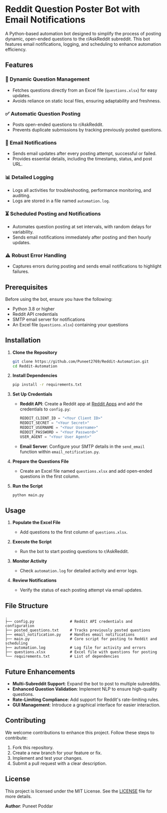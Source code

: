 # Reddit Question Poster Bot with Email Notifications

A Python-based automation bot designed to simplify the process of posting dynamic, open-ended questions to the r/AskReddit subreddit. This bot features email notifications, logging, and scheduling to enhance automation efficiency.

## Features

### 🔄 Dynamic Question Management
- Fetches questions directly from an Excel file (`questions.xlsx`) for easy updates.
- Avoids reliance on static local files, ensuring adaptability and freshness.

### ✅ Automatic Question Posting
- Posts open-ended questions to r/AskReddit.
- Prevents duplicate submissions by tracking previously posted questions.

### 📧 Email Notifications
- Sends email updates after every posting attempt, successful or failed.
- Provides essential details, including the timestamp, status, and post URL.

### 📊 Detailed Logging
- Logs all activities for troubleshooting, performance monitoring, and auditing.
- Logs are stored in a file named `automation.log`.

### ⏳ Scheduled Posting and Notifications
- Automates question posting at set intervals, with random delays for variability.
- Sends email notifications immediately after posting and then hourly updates.

### ⚠️ Robust Error Handling
- Captures errors during posting and sends email notifications to highlight failures.

## Prerequisites

Before using the bot, ensure you have the following:
- Python 3.8 or higher
- Reddit API credentials
- SMTP email server for notifications
- An Excel file (`questions.xlsx`) containing your questions

## Installation

1. **Clone the Repository**
   ```bash
   git clone https://github.com/Puneet2769/Reddit-Automation.git
   cd Reddit-Automation
   ```

2. **Install Dependencies**
   ```bash
   pip install -r requirements.txt
   ```

3. **Set Up Credentials**
   - **Reddit API**: Create a Reddit app at [Reddit Apps](https://www.reddit.com/prefs/apps) and add the credentials to `config.py`:
     ```python
     REDDIT_CLIENT_ID = "<Your Client ID>"
     REDDIT_SECRET = "<Your Secret>"
     REDDIT_USERNAME = "<Your Username>"
     REDDIT_PASSWORD = "<Your Password>"
     USER_AGENT = "<Your User Agent>"
     ```
   - **Email Server**: Configure your SMTP details in the `send_email` function within `email_notification.py`.

4. **Prepare the Questions File**
   - Create an Excel file named `questions.xlsx` and add open-ended questions in the first column.

5. **Run the Script**
   ```bash
   python main.py
   ```

## Usage

1. **Populate the Excel File**
   - Add questions to the first column of `questions.xlsx`.

2. **Execute the Script**
   - Run the bot to start posting questions to r/AskReddit.

3. **Monitor Activity**
   - Check `automation.log` for detailed activity and error logs.

4. **Review Notifications**
   - Verify the status of each posting attempt via email updates.

## File Structure

```
.
├── config.py                # Reddit API credentials and configuration
├── posted_questions.txt     # Tracks previously posted questions
├── email_notification.py    # Handles email notifications
├── main.py                  # Core script for posting to Reddit and scheduling
├── automation.log           # Log file for activity and errors
├── questions.xlsx           # Excel file with questions for posting
└── requirements.txt         # List of dependencies
```

## Future Enhancements

- **Multi-Subreddit Support**: Expand the bot to post to multiple subreddits.
- **Enhanced Question Validation**: Implement NLP to ensure high-quality questions.
- **Rate-Limiting Compliance**: Add support for Reddit's rate-limiting rules.
- **GUI Management**: Introduce a graphical interface for easier interaction.

## Contributing

We welcome contributions to enhance this project. Follow these steps to contribute:
1. Fork this repository.
2. Create a new branch for your feature or fix.
3. Implement and test your changes.
4. Submit a pull request with a clear description.

## License

This project is licensed under the MIT License. See the [LICENSE](LICENSE) file for more details.

**Author**: Puneet Poddar
